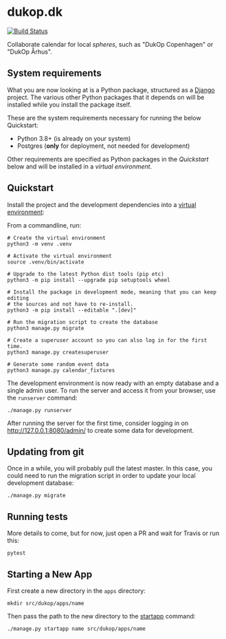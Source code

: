 # dukop.dk

[![Build Status](https://circleci.com/gh/dukop/django-dukop/tree/main.svg?style=shield)](https://circleci.com/gh/dukop/django-dukop/tree/main)

Collaborate calendar for local *spheres*, such as "DukOp Copenhagen" or "DukOp Århus".

## System requirements

What you are now looking at is a Python package, structured as a
[Django](https://www.djangoproject.com/) project. The various other Python
packages that it depends on will be installed while you install the package
itself.

These are the system requirements necessary for running the below Quickstart:

* Python 3.8+ (is already on your system)
* Postgres (**only** for deployment, not needed for development)

Other requirements are specified as Python packages in the *Quickstart* below
and will be installed in a *virtual environment*.

## Quickstart

Install the project and the development dependencies into a
[virtual environment](https://docs.python.org/3.7/tutorial/venv.html):

From a commandline, run:

```console
# Create the virtual environment
python3 -m venv .venv

# Activate the virtual environment
source .venv/bin/activate

# Upgrade to the latest Python dist tools (pip etc)
python3 -m pip install --upgrade pip setuptools wheel

# Install the package in development mode, meaning that you can keep editing
# the sources and not have to re-install.
python3 -m pip install --editable ".[dev]"

# Run the migration script to create the database
python3 manage.py migrate

# Create a superuser account so you can also log in for the first time.
python3 manage.py createsuperuser

# Generate some random event data
python3 manage.py calendar_fixtures
```

The development environment is now ready with an empty database and a single
admin user. To run the server and access it from your browser, use the
`runserver` command:

```console
./manage.py runserver
```

After running the server for the first time, consider logging in on
http://127.0.0.1:8080/admin/ to create some data for development.


## Updating from git

Once in a while, you will probably pull the latest master. In this case, you
could need to run the migration script in order to update your local development
database:

```console
./manage.py migrate
```


## Running tests

More details to come, but for now, just open a PR and wait for Travis or run
this:

```console
pytest
```

## Starting a New App

First create a new directory in the `apps` directory:

```console
mkdir src/dukop/apps/name
```

Then pass the path to the new directory to the
[startapp](https://docs.djangoproject.com/en/2.1/ref/django-admin/#django-admin-startapp)
command:

```console
./manage.py startapp name src/dukop/apps/name
```

